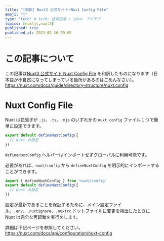 ```yaml
---
title: "[和訳] Nuxt3 公式サイト~Nuxt Config File"
emoji: "👋"
type: "tech" # tech: 技術記事 / idea: アイデア
topics: [nuxtjs,nuxt3]
published: true
published_at: 2023-02-26 09:00
---
```

# この記事について
この記事は[Nuxt3 公式サイト Nuxt Config File](https://nuxt.com/docs/guide/directory-structure/nuxt.config) を和訳したものになります（日本語が不自然になってしまっている箇所があるのはごめんなさい）。
https://nuxt.com/docs/guide/directory-structure/nuxt.config

# Nuxt Config File
Nuxt は拡張子が `.js`、`.ts`、`.mjs` のいずれかの `nuxt.config` ファイル１つで簡単に設定できます。
```ts
export default defineNuxtConfig({
  // Nuxt の設定
})
```
`defineNuxtConfig` ヘルパーはインポートせずグローバルに利用可能です。

必要があれば、`nuxt/config` から `defineNuxtConfig` を明示的にインポートすることができます。

```ts
import { defineNuxtConfig } from 'nuxt/config'
export default defineNuxtConfig({
  // Nuxt の設定
})
```
設定が最新であることを保証するために、メイン設定ファイル、`.env`、`.nuxtignore`、`.nuxtrc` ドットファイルに変更を検出したときに Nuxt は完全な再起動を実行をします。

詳細は下記ページを参照してください。
https://nuxt.com/docs/api/configuration/nuxt-config